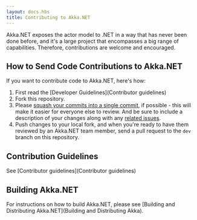 ```yaml
---
layout: docs.hbs
title: Contributing to Akka.NET
---
```

Akka.NET exposes the actor model to .NET in a way that has never been done
before, and it's a large project that encompasses a big range of capabilities.
Therefore, contributions are welcome and encouraged.

## How to Send Code Contributions to Akka.NET
If you want to contribute code to Akka.NET, here's how:

1. First read the [Developer Guidelines](Contributor guidelines)
1. Fork this repository.
1. Please [squash your commits into a single commit](http://gitready.com/advanced/2009/02/10/squashing-commits-with-rebase.html),
if possible - this will make it easier for everyone else to review. And be sure
to include a description of your changes along with any [related issues](https://github.com/akkadotnet/akka.net/issues).
1. Push changes to your local fork, and when you're ready to have them reviewed
by an Akka.NET team member, send a pull request to the `dev` branch on this
repository.


## Contribution Guidelines

See [Contributor guidelines](Contributor guidelines)

## Building Akka.NET
For instructions on how to build Akka.NET, please see
[Building and Distributing Akka.NET](Building and Distributing Akka).
